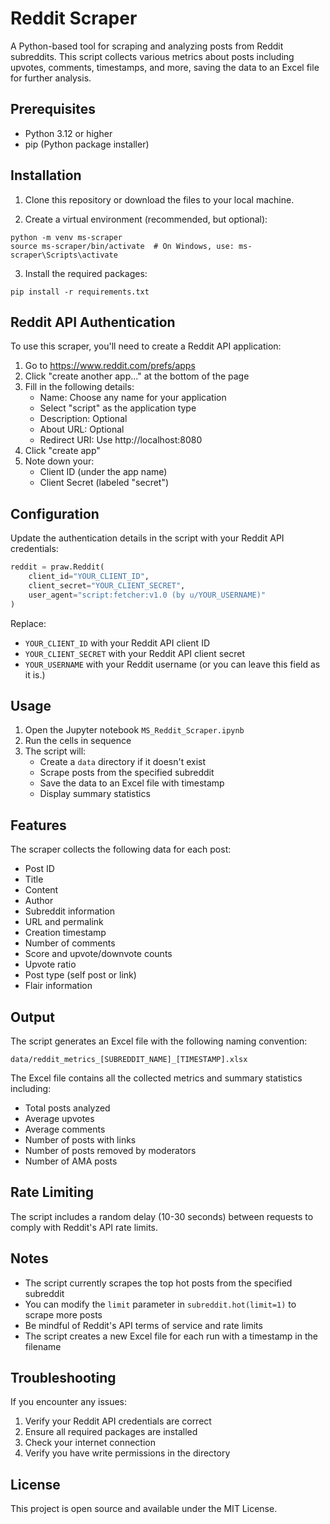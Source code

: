 # Reddit Scraper

A Python-based tool for scraping and analyzing posts from Reddit subreddits. This script collects various metrics about posts including upvotes, comments, timestamps, and more, saving the data to an Excel file for further analysis.

## Prerequisites

- Python 3.12 or higher
- pip (Python package installer)

## Installation

1. Clone this repository or download the files to your local machine.

2. Create a virtual environment (recommended, but optional):
```terminal
python -m venv ms-scraper
source ms-scraper/bin/activate  # On Windows, use: ms-scraper\Scripts\activate
```

3. Install the required packages:
```terminal
pip install -r requirements.txt
```

## Reddit API Authentication

To use this scraper, you'll need to create a Reddit API application:

1. Go to https://www.reddit.com/prefs/apps
2. Click "create another app..." at the bottom of the page
3. Fill in the following details:
   - Name: Choose any name for your application
   - Select "script" as the application type
   - Description: Optional
   - About URL: Optional
   - Redirect URI: Use http://localhost:8080
4. Click "create app"
5. Note down your:
   - Client ID (under the app name)
   - Client Secret (labeled "secret")

## Configuration

Update the authentication details in the script with your Reddit API credentials:

```python
reddit = praw.Reddit(
    client_id="YOUR_CLIENT_ID",
    client_secret="YOUR_CLIENT_SECRET",
    user_agent="script:fetcher:v1.0 (by u/YOUR_USERNAME)"
)
```

Replace:
- `YOUR_CLIENT_ID` with your Reddit API client ID
- `YOUR_CLIENT_SECRET` with your Reddit API client secret
- `YOUR_USERNAME` with your Reddit username (or you can leave this field as it is.)

## Usage

1. Open the Jupyter notebook `MS_Reddit_Scraper.ipynb`
2. Run the cells in sequence
3. The script will:
   - Create a `data` directory if it doesn't exist
   - Scrape posts from the specified subreddit
   - Save the data to an Excel file with timestamp
   - Display summary statistics

## Features

The scraper collects the following data for each post:
- Post ID
- Title
- Content
- Author
- Subreddit information
- URL and permalink
- Creation timestamp
- Number of comments
- Score and upvote/downvote counts
- Upvote ratio
- Post type (self post or link)
- Flair information

## Output

The script generates an Excel file with the following naming convention:
```
data/reddit_metrics_[SUBREDDIT_NAME]_[TIMESTAMP].xlsx
```

The Excel file contains all the collected metrics and summary statistics including:
- Total posts analyzed
- Average upvotes
- Average comments
- Number of posts with links
- Number of posts removed by moderators
- Number of AMA posts

## Rate Limiting

The script includes a random delay (10-30 seconds) between requests to comply with Reddit's API rate limits.

## Notes

- The script currently scrapes the top hot posts from the specified subreddit
- You can modify the `limit` parameter in `subreddit.hot(limit=1)` to scrape more posts
- Be mindful of Reddit's API terms of service and rate limits
- The script creates a new Excel file for each run with a timestamp in the filename

## Troubleshooting

If you encounter any issues:
1. Verify your Reddit API credentials are correct
2. Ensure all required packages are installed
3. Check your internet connection
4. Verify you have write permissions in the directory

## License

This project is open source and available under the MIT License. 